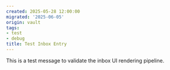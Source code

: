 ```yaml
---
created: 2025-05-28 12:00:00
migrated: '2025-06-05'
origin: vault
tags:
- test
- debug
title: Test Inbox Entry
---
```


This is a test message to validate the inbox UI rendering pipeline.